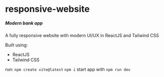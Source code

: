 # responsive-website

##### Modern bank app

A fully responsive website with modern UI/UX in ReactJS and Tailwind CSS

Built using:

- ReactJS
- Tailwind CSS

run: 
`npm create vite@latest`
`npm i`
start app with `npm run dev`
